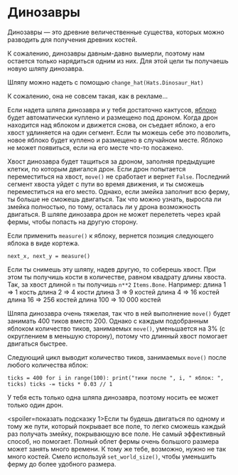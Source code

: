 # Динозавры
Динозавры — это древние величественные существа, которых можно разводить для получения древних костей.

К сожалению, динозавры давным-давно вымерли, поэтому нам остается только нарядиться одним из них.
Для этой цели ты получаешь новую шляпу динозавра.

Шляпу можно надеть с помощью
`change_hat(Hats.Dinosaur_Hat)`

К сожалению, она не совсем такая, как в рекламе...

Если надета шляпа динозавра и у тебя достаточно кактусов, [яблоко](objects/apple) будет автоматически куплено и размещено под дроном.
Когда дрон находится над яблоком и движется снова, он съедает яблоко, а его хвост удлиняется на один сегмент. Если ты можешь себе это позволить, новое яблоко будет куплено и размещено в случайном месте.
Яблоко не может появиться, если на его месте что-то посажено.

Хвост динозавра будет тащиться за дроном, заполняя предыдущие клетки, по которым двигался дрон. Если дрон попытается переместиться на хвост, `move()` не сработает и вернет `False`.
Последний сегмент хвоста уйдет с пути во время движения, и ты сможешь переместиться на его место. Однако, если змейка заполнит всю ферму, ты больше не сможешь двигаться. Так что можно узнать, выросла ли змейка полностью, по тому, осталась ли у дрона возможность двигаться.
В шляпе динозавра дрон не может перелететь через край фермы, чтобы попасть на другую сторону.

Если применить `measure()` к яблоку, вернется позиция следующего яблока в виде кортежа.

`next_x, next_y = measure()`

Если ты снимешь эту шляпу, надев другую, то соберешь хвост.
При этом ты получишь кости в количестве, равном квадрату длины хвоста. Так, за хвост длиной `n` ты получишь `n**2` `Items.Bone`.
Например:
длина 1 => 1 кость
длина 2 => 4 кости
длина 3 => 9 костей
длина 4 => 16 костей
длина 16 => 256 костей
длина 100 => 10 000 костей

Шляпа динозавра очень тяжелая, так что в ней выполнение `move()` будет занимать 400 тиков вместо 200. Однако с каждым подобранным яблоком количество тиков, занимаемых `move()`, уменьшается на 3% (с округлением в меньшую сторону), потому что длинный хвост помогает двигаться быстрее.

Следующий цикл выводит количество тиков, занимаемых `move()` после любого количества яблок:

`ticks = 400
for i in range(100):
    print("тики после ", i, " яблок: ", ticks)
    ticks -= ticks * 0.03 // 1`

У тебя есть только одна шляпа динозавра, поэтому носить ее может только один дрон.

<spoiler=показать подсказку 1>Если ты будешь двигаться по одному и тому же пути, который покрывает все поле, то легко сможешь каждый раз получать змейку, покрывающую все поле. Не самый эффективный способ, но помогает.
Полный облет фермы очень большого размера может занять много времени. К тому же тебе, возможно, нужно не так много костей. Смело используй `set_world_size()`, чтобы уменьшить ферму до более удобного размера.</spoiler>